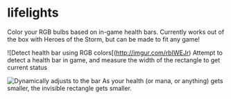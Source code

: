 # lifelights
Color your RGB bulbs based on in-game health bars. Currently works out of the box with Heroes of the Storm, but can be made to fit any game!

![Detect health bar using RGB colors[(http://imgur.com/rbIWEJr)
Attempt to detect a health bar in game, and measure the width of the rectangle to get current status

![Dynamically adjusts to the bar](http://imgur.com/ZVNUve9)
As your health (or mana, or anything) gets smaller, the invisible rectangle gets smaller.


